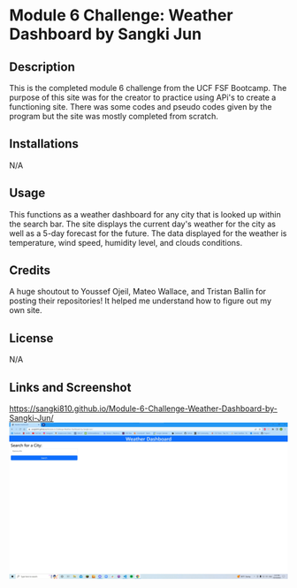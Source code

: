 # Module 6 Challenge: Weather Dashboard by Sangki Jun
## Description
This is the completed module 6 challenge from the UCF FSF Bootcamp. The purpose of this site was for the creator to practice using APi's to create a functioning site. There was some codes and pseudo codes given by the program but the site was mostly completed from scratch.
## Installations
N/A
## Usage
This functions as a weather dashboard for any city that is looked up within the search bar. The site displays the current day's weather for the city as well as a 5-day forecast for the future. The data displayed for the weather is temperature, wind speed, humidity level, and clouds conditions.
## Credits
A huge shoutout to Youssef Ojeil, Mateo Wallace, and Tristan Ballin for posting their repositories! It helped me understand how to figure out my own site.
## License
N/A
## Links and Screenshot
https://sangki810.github.io/Module-6-Challenge-Weather-Dashboard-by-Sangki-Jun/<br />
![](./assets/images/weather-dashboard.jpg)